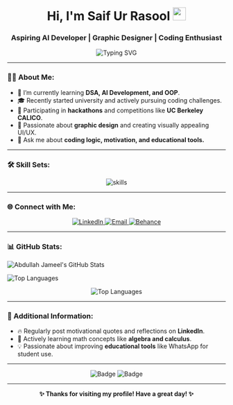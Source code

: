 <!-- GitHub Profile README -->

<h1 align="center">Hi, I'm Saif Ur Rasool <img src="https://media.giphy.com/media/hvRJCLFzcasrR4ia7z/giphy.gif" width="30px"></h1>
<h3 align="center">Aspiring AI Developer | Graphic Designer | Coding Enthusiast</h3>

<p align="center">
    <img src="https://readme-typing-svg.herokuapp.com?font=Fira+Code&size=22&pause=1000&color=F78AFA&width=435&lines=Welcome+to+my+GitHub+profile!;I+love+solving+problems+%26+designing!;Follow+for+coding+content+%26+motivation!" alt="Typing SVG">
</p>

---

### 👩‍💻 About Me:
- 🌱 I’m currently learning **DSA, AI Development, and OOP**.
- 🎓 Recently started university and actively pursuing coding challenges.
- 🤝 Participating in **hackathons** and competitions like **UC Berkeley CALICO**.
- 🎨 Passionate about **graphic design** and creating visually appealing UI/UX.
- 💬 Ask me about **coding logic, motivation, and educational tools.**

---

### 🛠️ Skill Sets:

<p align="center">
    <img src="https://skillicons.dev/icons?i=html,css,js,react,git,github,figma,photoshop,illustrator" alt="skills" />
</p>

---

### 🌐 Connect with Me:

<p align="center">
    <a href="https://www.linkedin.com/in/your-profile" target="_blank">
        <img src="https://img.shields.io/badge/LinkedIn-%230077B5.svg?style=for-the-badge&logo=linkedin&logoColor=white" alt="LinkedIn" />
    </a>
    <a href="mailto:your-email@example.com" target="_blank">
        <img src="https://img.shields.io/badge/Email-D14836?style=for-the-badge&logo=gmail&logoColor=white" alt="Email" />
    </a>
    <a href="https://behance.net/your-profile" target="_blank">
        <img src="https://img.shields.io/badge/Behance-053EFF?style=for-the-badge&logo=behance&logoColor=white" alt="Behance" />
    </a>
</p>

---

### 📊 GitHub Stats:

![Abdullah Jameel's GitHub Stats](https://github-readme-stats.vercel.app/api?username=AbdullahJameel&show_icons=true&theme=radical)

![Top Languages](https://github-readme-stats.vercel.app/api/top-langs/?username=AbdullahJameel&layout=compact&theme=radical)

<p align="center">
    <img src="https://github-readme-stats.vercel.app/api/top-langs/?username=your-username&layout=compact&theme=radical" alt="Top Languages">
</p>

---

### 🌟 Additional Information:
- 🔥 Regularly post motivational quotes and reflections on **LinkedIn**.
- 📖 Actively learning math concepts like **algebra and calculus**.
- 💡 Passionate about improving **educational tools** like WhatsApp for student use.

---

<p align="center">
    <img src="https://forthebadge.com/images/badges/made-with-markdown.svg" alt="Badge" />
    <img src="https://forthebadge.com/images/badges/powered-by-coffee.svg" alt="Badge" />
</p>

---

<p align="center">
    <b>✨ Thanks for visiting my profile! Have a great day! ✨</b>
</p>

